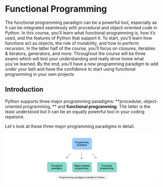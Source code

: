 

# Functional Programming

The functional programming paradigm can be a powerful tool, especially as it can be integrated seamlessly with procedural and object-oriented code in Python.   In this course, you’ll learn what functional programming is, how it’s used, and the features of Python that support it. To start, you’ll learn how functions act as objects, the role of mutability, and how to perform recursion.   In the latter half of the course, you’ll focus on closures, iterables & iterators, generators, and more. Throughout the course will be three exams which will test your understanding and really drive home what you’ve learned.   By the end, you’ll have a new programming paradigm to add under your belt and have the confidence to start using functional programming in your own projects

## Introduction

Python supports three major programming paradigms: **procedular, object-oriented programming, ** and **functional programming**. The latter is the least understood but it can be an equally powerful tool in your coding repetoire. 

Let's look at these three major programming paradigms in detail.

<img src="Functional_Programming_nodes.assets/image-20201203091342874.png" alt="image-20201203091342874" style="zoom:50%;" />

